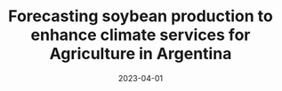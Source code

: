 ---
title: "Forecasting soybean production to enhance climate services for Agriculture in Argentina"
collection: publications
permalink: /publication/2023-04-01-Forecasting-soybean-production-to-enhance-climate-services-for-Agriculture-in-Argentina
date: 2023-04-01
venue: 'Climate Services'
citation: ' Esteban Thomasz,  Kevin Corfield,  Ana Vilker,  Marisol Osman, &quot;Forecasting soybean production to enhance climate services for Agriculture in Argentina.&quot; Climate Services, 2023.'
---
